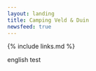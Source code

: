 ```yaml
---
layout: landing
title: Camping Veld & Duin
newsfeed: true
---
```

{% include links.md %}

english test
